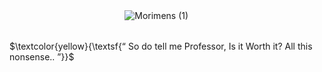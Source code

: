     
    
ㅤㅤㅤㅤㅤ![Morimens (1)](https://github.com/user-attachments/assets/f8be5e87-b94a-4edf-9404-9449388ccb1c)



   
    
   
    
    
    
    
$\textcolor{yellow}{\textsf{“ So do tell me Professor, Is it Worth it? All this nonsense.. ”}}$
